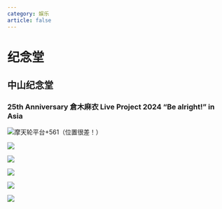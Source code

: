 ```yaml
---
category: 娱乐
article: false
---
```


# 纪念堂

## 中山纪念堂

### 25th Anniversary 倉木麻衣 Live Project 2024 “Be alright!” in Asia

![摩天轮平台+561（位置很差！）](https://img.sherry4869.com/blog/life/play/china/guangdong/guangzhou/yx/jnt/1.jpg)

![](https://img.sherry4869.com/blog/life/play/china/guangdong/guangzhou/yx/jnt/2.jpg)

![](https://img.sherry4869.com/blog/life/play/china/guangdong/guangzhou/yx/jnt/3.jpg)

![](https://img.sherry4869.com/blog/life/play/china/guangdong/guangzhou/yx/jnt/4.jpg)

![](https://img.sherry4869.com/blog/life/play/china/guangdong/guangzhou/yx/jnt/5.jpg)

![](https://img.sherry4869.com/blog/life/play/china/guangdong/guangzhou/yx/jnt/6.jpg)